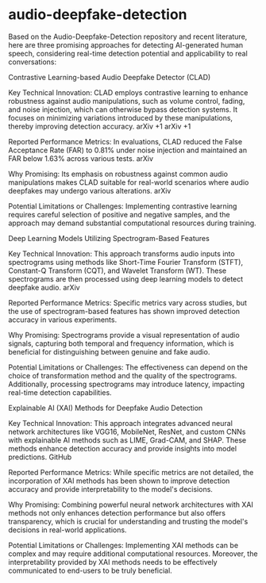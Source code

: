 # audio-deepfake-detection

​Based on the Audio-Deepfake-Detection repository and recent literature, here are three promising approaches for detecting AI-generated human speech, considering real-time detection potential and applicability to real conversations:​

Contrastive Learning-based Audio Deepfake Detector (CLAD)

Key Technical Innovation: CLAD employs contrastive learning to enhance robustness against audio manipulations, such as volume control, fading, and noise injection, which can otherwise bypass detection systems. It focuses on minimizing variations introduced by these manipulations, thereby improving detection accuracy.​
arXiv
+1
arXiv
+1

Reported Performance Metrics: In evaluations, CLAD reduced the False Acceptance Rate (FAR) to 0.81% under noise injection and maintained an FAR below 1.63% across various tests.​
arXiv

Why Promising: Its emphasis on robustness against common audio manipulations makes CLAD suitable for real-world scenarios where audio deepfakes may undergo various alterations.​
arXiv

Potential Limitations or Challenges: Implementing contrastive learning requires careful selection of positive and negative samples, and the approach may demand substantial computational resources during training.​

Deep Learning Models Utilizing Spectrogram-Based Features

Key Technical Innovation: This approach transforms audio inputs into spectrograms using methods like Short-Time Fourier Transform (STFT), Constant-Q Transform (CQT), and Wavelet Transform (WT). These spectrograms are then processed using deep learning models to detect deepfake audio.​
arXiv

Reported Performance Metrics: Specific metrics vary across studies, but the use of spectrogram-based features has shown improved detection accuracy in various experiments.​

Why Promising: Spectrograms provide a visual representation of audio signals, capturing both temporal and frequency information, which is beneficial for distinguishing between genuine and fake audio.​

Potential Limitations or Challenges: The effectiveness can depend on the choice of transformation method and the quality of the spectrograms. Additionally, processing spectrograms may introduce latency, impacting real-time detection capabilities.​

Explainable AI (XAI) Methods for Deepfake Audio Detection

Key Technical Innovation: This approach integrates advanced neural network architectures like VGG16, MobileNet, ResNet, and custom CNNs with explainable AI methods such as LIME, Grad-CAM, and SHAP. These methods enhance detection accuracy and provide insights into model predictions.​
GitHub

Reported Performance Metrics: While specific metrics are not detailed, the incorporation of XAI methods has been shown to improve detection accuracy and provide interpretability to the model's decisions.​

Why Promising: Combining powerful neural network architectures with XAI methods not only enhances detection performance but also offers transparency, which is crucial for understanding and trusting the model's decisions in real-world applications.​

Potential Limitations or Challenges: Implementing XAI methods can be complex and may require additional computational resources. Moreover, the interpretability provided by XAI methods needs to be effectively communicated to end-users to be truly beneficial.​

